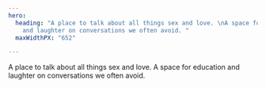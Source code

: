 ```yaml
---
hero:
  heading: "A place to talk about all things sex and love. \nA space for education
    and laughter on conversations we often avoid. "
  maxWidthPX: "652"

---
```

A place to talk about all things sex and love. A space for education and laughter on conversations we often avoid.